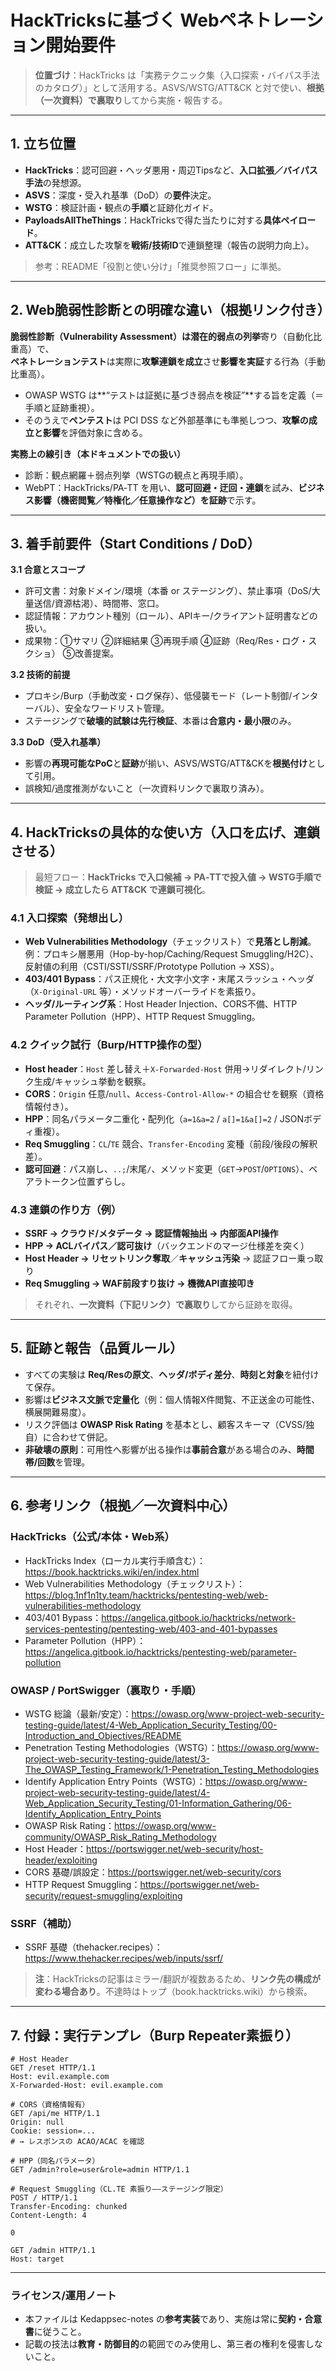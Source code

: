 # HackTricksに基づく Webペネトレーション開始要件

> **位置づけ**：HackTricks は「実務テクニック集（入口探索・バイパス手法のカタログ）」として活用する。ASVS/WSTG/ATT&CK と対で使い、**根拠（一次資料）で裏取り**してから実施・報告する。

---

## 1. 立ち位置
- **HackTricks**：認可回避・ヘッダ悪用・周辺Tipsなど、**入口拡張／バイパス手法**の発想源。  
- **ASVS**：深度・受入れ基準（DoD）の**要件**決定。  
- **WSTG**：検証計画・観点の**手順**と証跡化ガイド。  
- **PayloadsAllTheThings**：HackTricksで得た当たりに対する**具体ペイロード**。  
- **ATT&CK**：成立した攻撃を**戦術/技術ID**で連鎖整理（報告の説明力向上）。

> 参考：README「役割と使い分け」「推奨参照フロー」に準拠。

---

## 2. Web脆弱性診断との明確な違い（根拠リンク付き）
**脆弱性診断（Vulnerability Assessment）**は潜在的弱点の**列挙**寄り（自動化比重高）で、  
**ペネトレーションテスト**は実際に**攻撃連鎖を成立**させ**影響を実証**する行為（手動比重高）。
- OWASP WSTG は**“テストは証拠に基づき弱点を検証”**する旨を定義（＝手順と証跡重視）。
- そのうえで**ペンテスト**は PCI DSS など外部基準にも準拠しつつ、**攻撃の成立と影響**を評価対象に含める。

**実務上の線引き（本ドキュメントでの扱い）**
- 診断：観点網羅＋弱点列挙（WSTGの観点と再現手順）。
- WebPT：HackTricks/PA‑TT を用い、**認可回避・迂回・連鎖**を試み、**ビジネス影響（機密閲覧／特権化／任意操作など）**を**証跡**で示す。

---

## 3. 着手前要件（Start Conditions / DoD）
**3.1 合意とスコープ**
- 許可文書：対象ドメイン/環境（本番 or ステージング）、禁止事項（DoS/大量送信/資源枯渇）、時間帯、窓口。
- 認証情報：アカウント種別（ロール）、APIキー/クライアント証明書などの扱い。
- 成果物：①サマリ ②詳細結果 ③再現手順 ④証跡（Req/Res・ログ・スクショ） ⑤改善提案。

**3.2 技術的前提**
- プロキシ/Burp（手動改変・ログ保存）、低侵襲モード（レート制御/インターバル）、安全なワードリスト管理。
- ステージングで**破壊的試験は先行検証**、本番は**合意内・最小限**のみ。

**3.3 DoD（受入れ基準）**
- 影響の**再現可能なPoC**と**証跡**が揃い、ASVS/WSTG/ATT&CKを**根拠付け**として引用。
- 誤検知/過度推測がないこと（一次資料リンクで裏取り済み）。

---

## 4. HackTricksの具体的な使い方（入口を広げ、連鎖させる）

> 最短フロー：**HackTricks で入口候補 → PA‑TTで投入値 → WSTG手順で検証 → 成立したら ATT&CK で連鎖可視化**。

### 4.1 入口探索（発想出し）
- **Web Vulnerabilities Methodology**（チェックリスト）で**見落とし削減**。  
  例：プロキシ層悪用（Hop-by-hop/Caching/Request Smuggling/H2C）、反射値の利用（CSTI/SSTI/SSRF/Prototype Pollution → XSS）。
- **403/401 Bypass**：パス正規化・大文字小文字・末尾スラッシュ・ヘッダ（`X-Original-URL` 等）・メソッドオーバーライドを素振り。
- **ヘッダ/ルーティング系**：Host Header Injection、CORS不備、HTTP Parameter Pollution（HPP）、HTTP Request Smuggling。

### 4.2 クイック試行（Burp/HTTP操作の型）
- **Host header**：`Host` 差し替え＋`X-Forwarded-Host` 併用→リダイレクト/リンク生成/キャッシュ挙動を観察。  
- **CORS**：`Origin` 任意/`null`、`Access-Control-Allow-*` の組合せを観察（資格情報付き）。  
- **HPP**：同名パラメータ二重化・配列化（`a=1&a=2` / `a[]=1&a[]=2` / JSONボディ重複）。  
- **Req Smuggling**：`CL`/`TE` 競合、`Transfer-Encoding` 変種（前段/後段の解釈差）。  
- **認可回避**：パス崩し、`..;`/末尾`/`、メソッド変更（`GET`→`POST`/`OPTIONS`）、ベアラトークン位置ずらし。

### 4.3 連鎖の作り方（例）
- **SSRF → クラウド/メタデータ → 認証情報抽出 → 内部面API操作**  
- **HPP → ACLバイパス／認可抜け**（バックエンドのマージ仕様差を突く）  
- **Host Header → リセットリンク奪取**／**キャッシュ汚染** → 認証フロー乗っ取り  
- **Req Smuggling → WAF前段すり抜け → 機微API直接叩き**

> それぞれ、**一次資料（下記リンク）で裏取り**してから証跡を取得。

---

## 5. 証跡と報告（品質ルール）
- すべての実験は **Req/Resの原文**、**ヘッダ/ボディ差分**、**時刻と対象**を紐付けて保存。
- 影響は**ビジネス文脈で定量化**（例：個人情報X件閲覧、不正送金の可能性、横展開難易度）。
- リスク評価は **OWASP Risk Rating** を基本とし、顧客スキーマ（CVSS/独自）に合わせて併記。
- **非破壊の原則**：可用性へ影響が出る操作は**事前合意**がある場合のみ、**時間帯/回数**を管理。

---

## 6. 参考リンク（根拠／一次資料中心）
### HackTricks（公式/本体・Web系）
- HackTricks Index（ローカル実行手順含む）：https://book.hacktricks.wiki/en/index.html  
- Web Vulnerabilities Methodology（チェックリスト）：https://blog.1nf1n1ty.team/hacktricks/pentesting-web/web-vulnerabilities-methodology  
- 403/401 Bypass：https://angelica.gitbook.io/hacktricks/network-services-pentesting/pentesting-web/403-and-401-bypasses  
- Parameter Pollution（HPP）：https://angelica.gitbook.io/hacktricks/pentesting-web/parameter-pollution  

### OWASP / PortSwigger（裏取り・手順）
- WSTG 総論（最新/安定）：https://owasp.org/www-project-web-security-testing-guide/latest/4-Web_Application_Security_Testing/00-Introduction_and_Objectives/README  
- Penetration Testing Methodologies（WSTG）：https://owasp.org/www-project-web-security-testing-guide/latest/3-The_OWASP_Testing_Framework/1-Penetration_Testing_Methodologies  
- Identify Application Entry Points（WSTG）：https://owasp.org/www-project-web-security-testing-guide/latest/4-Web_Application_Security_Testing/01-Information_Gathering/06-Identify_Application_Entry_Points  
- OWASP Risk Rating：https://owasp.org/www-community/OWASP_Risk_Rating_Methodology  
- Host Header：https://portswigger.net/web-security/host-header/exploiting  
- CORS 基礎/誤設定：https://portswigger.net/web-security/cors  
- HTTP Request Smuggling：https://portswigger.net/web-security/request-smuggling/exploiting  

### SSRF（補助）
- SSRF 基礎（thehacker.recipes）：https://www.thehacker.recipes/web/inputs/ssrf/

> **注**：HackTricksの記事はミラー/翻訳が複数あるため、**リンク先の構成が変わる場合あり**。不達時はトップ（book.hacktricks.wiki）から検索。

---

## 7. 付録：実行テンプレ（Burp Repeater素振り）
```
# Host Header
GET /reset HTTP/1.1
Host: evil.example.com
X-Forwarded-Host: evil.example.com

# CORS（資格情報有）
GET /api/me HTTP/1.1
Origin: null
Cookie: session=...
# → レスポンスの ACAO/ACAC を確認

# HPP（同名パラメータ）
GET /admin?role=user&role=admin HTTP/1.1

# Request Smuggling（CL.TE 素振り——ステージング限定）
POST / HTTP/1.1
Transfer-Encoding: chunked
Content-Length: 4

0

GET /admin HTTP/1.1
Host: target
```
---

### ライセンス/運用ノート
- 本ファイルは Kedappsec-notes の**参考実装**であり、実施は常に**契約・合意書**に従うこと。
- 記載の技法は**教育・防御目的**の範囲でのみ使用し、第三者の権利を侵害しないこと。
